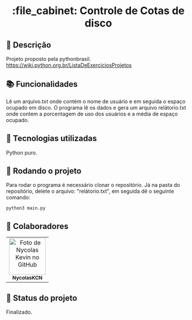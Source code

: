 <h1 align="center">:file_cabinet: Controle de Cotas de disco</h1>

## :memo: Descrição
Projeto proposto pela pythonbrasil. https://wiki.python.org.br/ListaDeExerciciosProjetos

## :books: Funcionalidades
Lê um arquivo.txt onde contém o nome de usuário e em seguida o espaço ocupado em disco. O programa lê os dados e gera um arquivo relátorio.txt onde contem a porcentagem de uso dos usuários e a média de espaço ocupado.

## :wrench: Tecnologias utilizadas
Python puro.

## :rocket: Rodando o projeto
Para rodar o programa é necessário clonar o repositório.
Já na pasta do repositório, delete o arquivo: "relátorio.txt", em seguida dê o seguinte comando:
```
python3 main.py
```

## :handshake: Colaboradores
<table>
  <tr>
    <td align="center">
      <a href="http://github.com/NycolasKCN">
        <img src="https://avatars.githubusercontent.com/NycolasKCN" width="100px;" alt="Foto de Nycolas Kevin no GitHub"/><br>
        <sub>
          <b>NycolasKCN</b>
        </sub>
      </a>
    </td>
  </tr>
</table>

## :dart: Status do projeto
Finalizado.
